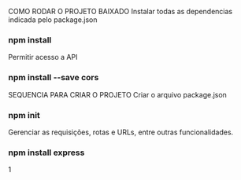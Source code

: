 COMO RODAR O PROJETO BAIXADO
Instalar todas as dependencias indicada pelo package.json
### npm install

Permitir acesso a API
### npm install --save cors


SEQUENCIA PARA CRIAR O PROJETO
Criar o arquivo package.json
### npm init

Gerenciar as requisições, rotas e URLs, entre outras funcionalidades.
### npm install express
1
